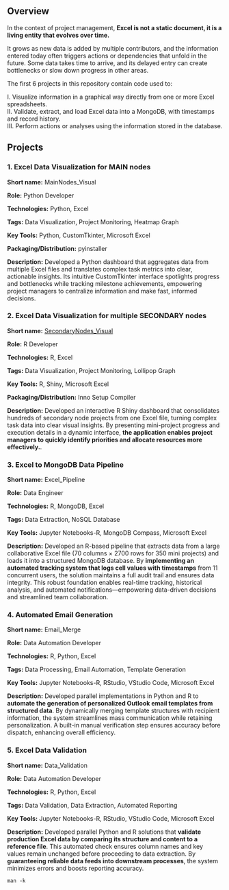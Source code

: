 ## Overview
In the context of project management, <b>Excel is not a static document, it is a living entity that evolves over time.</p></b>

It grows as new data is added by multiple contributors, and the information entered today often triggers actions or dependencies that unfold in the future. Some data takes time to arrive, and its delayed entry can create bottlenecks or slow down progress in other areas.</p>

The first 6 projects in this repository contain code used to:</p>
I. Visualize information in a graphical way directly from one or more Excel spreadsheets.<br>
II. Validate, extract, and load Excel data into a MongoDB, with timestamps and record history.<br>
III. Perform actions or analyses using the information stored in the database.<br>

## Projects

### 1. Excel Data Visualization for MAIN nodes

<b>Short name:</b> MainNodes_Visual </p>
<b>Role:</b> Python Developer </p>
<b>Technologies:</b> Python, Excel </p>
<b>Tags:</b> Data Visualization, Project Monitoring, Heatmap Graph </p>
<b>Key Tools:</b> Python, CustomTkinter, Microsoft Excel </p>
<b>Packaging/Distribution:</b> pyinstaller </p>
<b>Description:</b> 
Developed a Python dashboard that aggregates data from multiple Excel files and translates complex task metrics into clear, actionable insights. Its intuitive CustomTkinter interface spotlights progress and bottlenecks while tracking milestone achievements, empowering project managers to centralize information and make fast, informed decisions.

### 2. Excel Data Visualization for multiple SECONDARY nodes

<b>Short name:</b> [SecondaryNodes_Visual](/projects/2_SecondaryNodes_Visual) </p>
<b>Role:</b> R Developer </p>
<b>Technologies:</b> R, Excel </p>
<b>Tags:</b> Data Visualization, Project Monitoring, Lollipop Graph </p>
<b>Key Tools:</b> R, Shiny, Microsoft Excel </p>
<b>Packaging/Distribution:</b> Inno Setup Compiler </p>
<b>Description:</b> 
Developed an interactive R Shiny dashboard that consolidates hundreds of secondary node projects from one Excel file, turning complex task data into clear visual insights. By presenting mini-project progress and execution details in a dynamic interface, <b>the application enables project managers to quickly identify priorities and allocate resources more effectively.</b>.

### 3. Excel to MongoDB Data Pipeline

<b>Short name:</b> Excel_Pipeline </p>
<b>Role:</b> Data Engineer </p>
<b>Technologies:</b> R, MongoDB, Excel </p>
<b>Tags:</b> Data Extraction, NoSQL Database </p>
<b>Key Tools:</b> Jupyter Notebooks-R, MongoDB Compass, Microsoft Excel </p>
<b>Description:</b> Developed an R-based pipeline that extracts data from a large collaborative Excel file (70 columns × 2700 rows for 350 mini projects) and loads it into a structured MongoDB database. By <b>implementing an automated tracking system that logs cell values with timestamps</b> from 11 concurrent users, the solution maintains a full audit trail and ensures data integrity. This robust foundation enables real-time tracking, historical analysis, and automated notifications—empowering data-driven decisions and streamlined team collaboration.

### 4. Automated Email Generation

<b>Short name:</b> Email_Merge </p>
<b>Role:</b> Data Automation Developer </p>
<b>Technologies:</b> R, Python, Excel </p>
<b>Tags:</b> Data Processing, Email Automation, Template Generation </p>
<b>Key Tools:</b> Jupyter Notebooks-R, RStudio, VStudio Code, Microsoft Excel </p>
<b>Description:</b> Developed parallel implementations in Python and R to <b>automate the generation of personalized Outlook email templates from structured data</b>. By dynamically merging template structures with recipient information, the system streamlines mass communication while retaining personalization. A built-in manual verification step ensures accuracy before dispatch, enhancing overall efficiency.

### 5. Excel Data Validation

<b>Short name:</b> Data_Validation </p>
<b>Role:</b> Data Automation Developer </p>
<b>Technologies:</b> R, Python, Excel </p>
<b>Tags:</b> Data Validation, Data Extraction, Automated Reporting </p>
<b>Key Tools:</b> Jupyter Notebooks-R, RStudio, VStudio Code, Microsoft Excel </p>
<b>Description:</b> Developed parallel Python and R solutions that <b>validate production Excel data by comparing its structure and content to a reference file</b>. This automated check ensures column names and key values remain unchanged before proceeding to data extraction. By <b>guaranteeing reliable data feeds into downstream processes</b>, the system minimizes errors and boosts reporting accuracy.


```
man -k
``` 


